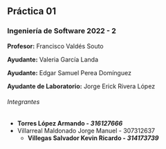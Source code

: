 ## Práctica 01

### Ingeniería de Software 2022 - 2

**Profesor:** Francisco Valdés Souto

**Ayudante:** Valeria García Landa

**Ayudante:** Edgar Samuel Perea Domínguez

**Ayudante de Laboratorio:** Jorge Erick Rivera López

###### Integrantes

  - **Torres López Armando - *316127666***
  - Villarreal Maldonado Jorge Manuel - 307312637
	- **Villegas Salvador Kevin Ricardo - *314173739***
	
